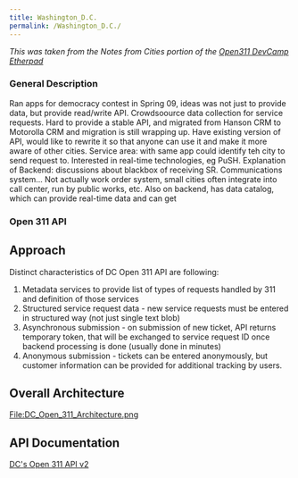 ```yaml
---
title: Washington_D.C.
permalink: /Washington_D.C./
---
```


*This was taken from the Notes from Cities portion of the [Open311 DevCamp Etherpad](http://etherpad.com/wCotZZ0OCE)*

### General Description

Ran apps for democracy contest in Spring 09, ideas was not just to provide data, but provide read/write API. Crowdsoource data collection for service requests. Hard to provide a stable API, and migrated from Hanson CRM to Motorolla CRM and migration is still wrapping up. Have existing version of API, would like to rewrite it so that anyone can use it and make it more aware of other cities. Service area: with same app could identify teh city to send request to. Interested in real-time technologies, eg PuSH. Explanation of Backend: discussions about blackbox of receiving SR. Communications system... Not actually work order system, small cities often integrate into call center, run by public works, etc. Also on backend, has data catalog, which can provide real-time data and can get

### Open 311 API

Approach
--------

Distinct characteristics of DC Open 311 API are following:

1.  Metadata services to provide list of types of requests handled by 311 and definition of those services
2.  Structured service request data - new service requests must be entered in structured way (not just single text blob)
3.  Asynchronous submission - on submission of new ticket, API returns temporary token, that will be exchanged to service request ID once backend processing is done (usually done in minutes)
4.  Anonymous submission - tickets can be entered anonymously, but customer information can be provided for additional tracking by users.

Overall Architecture
--------------------

[<File:DC_Open_311_Architecture.png>](/File:DC_Open_311_Architecture.png "wikilink")

API Documentation
-----------------

[DC's Open 311 API v2](http://octolabs.pbworks.com/Open-311-API-v2-Documentation)
